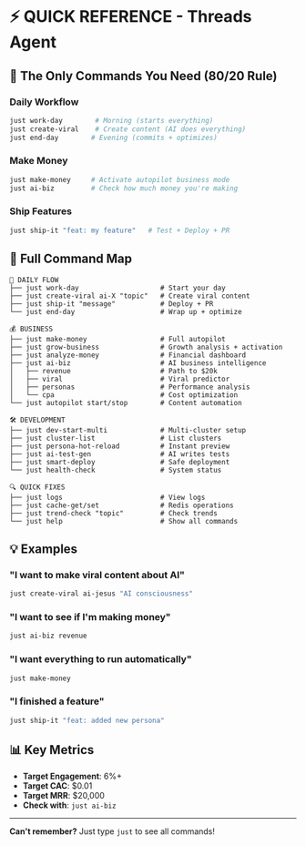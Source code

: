 # ⚡ QUICK REFERENCE - Threads Agent

## 🎯 The Only Commands You Need (80/20 Rule)

### Daily Workflow
```bash
just work-day        # Morning (starts everything)
just create-viral    # Create content (AI does everything)
just end-day        # Evening (commits + optimizes)
```

### Make Money
```bash
just make-money     # Activate autopilot business mode
just ai-biz         # Check how much money you're making
```

### Ship Features
```bash
just ship-it "feat: my feature"   # Test + Deploy + PR
```

## 🚀 Full Command Map

```
📅 DAILY FLOW
├── just work-day                    # Start your day
├── just create-viral ai-X "topic"   # Create viral content
├── just ship-it "message"           # Deploy + PR
└── just end-day                     # Wrap up + optimize

💰 BUSINESS
├── just make-money                  # Full autopilot
├── just grow-business               # Growth analysis + activation
├── just analyze-money               # Financial dashboard
├── just ai-biz                      # AI business intelligence
│   ├── revenue                      # Path to $20k
│   ├── viral                        # Viral predictor
│   ├── personas                     # Performance analysis
│   └── cpa                          # Cost optimization
└── just autopilot start/stop        # Content automation

🛠️ DEVELOPMENT
├── just dev-start-multi             # Multi-cluster setup
├── just cluster-list                # List clusters
├── just persona-hot-reload          # Instant preview
├── just ai-test-gen                 # AI writes tests
├── just smart-deploy                # Safe deployment
└── just health-check                # System status

🔍 QUICK FIXES
├── just logs                        # View logs
├── just cache-get/set               # Redis operations
├── just trend-check "topic"         # Check trends
└── just help                        # Show all commands
```

## 💡 Examples

### "I want to make viral content about AI"
```bash
just create-viral ai-jesus "AI consciousness"
```

### "I want to see if I'm making money"
```bash
just ai-biz revenue
```

### "I want everything to run automatically"
```bash
just make-money
```

### "I finished a feature"
```bash
just ship-it "feat: added new persona"
```

## 📊 Key Metrics
- **Target Engagement**: 6%+
- **Target CAC**: $0.01
- **Target MRR**: $20,000
- **Check with**: `just ai-biz`

---
**Can't remember?** Just type `just` to see all commands!